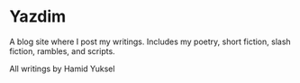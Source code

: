 # Yazdim

A blog site where I post my writings.
Includes my poetry, short fiction, slash fiction, rambles, and scripts.

All writings by Hamid Yuksel

